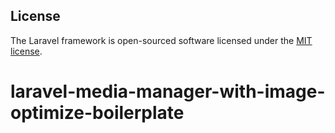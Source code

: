 ## License

The Laravel framework is open-sourced software licensed under the [MIT license](https://opensource.org/licenses/MIT).

# laravel-media-manager-with-image-optimize-boilerplate
